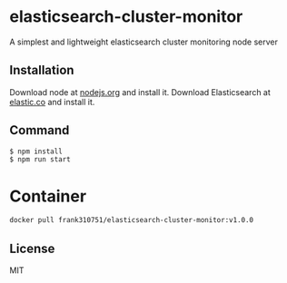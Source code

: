 # elasticsearch-cluster-monitor

A simplest and lightweight elasticsearch cluster monitoring node server

## Installation

Download node at [nodejs.org](http://nodejs.org) and install it.
Download Elasticsearch at [elastic.co](https://www.elastic.co/) and install it.

## Command

```sh
$ npm install
$ npm run start
```

# Container

```sh
docker pull frank310751/elasticsearch-cluster-monitor:v1.0.0
```

## License

MIT

